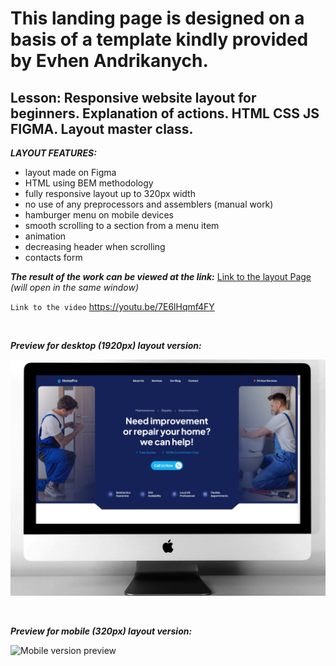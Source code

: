 # This landing page is designed on a basis of a template kindly provided by Evhen Andrikanych. <br>

## Lesson: Responsive website layout for beginners. Explanation of actions. HTML CSS JS FIGMA. Layout master class. <br>

**_LAYOUT FEATURES:_**

- layout made on Figma
- HTML using BEM methodology
- fully responsive layout up to 320px width
- no use of any preprocessors and assemblers (manual work)
- hamburger menu on mobile devices
- smooth scrolling to a section from a menu item
- animation
- decreasing header when scrolling
- contacts form

**_The result of the work can be viewed at the link:_**
[Link to the layout Page](https://pavlo-orhunov.github.io/Growfy/)
_(will open in the same window)_

`Link to the video`
https://youtu.be/7E6lHqmf4FY

<br>

**_Preview for desktop (1920px) layout version:_**

![Desktop version preview](https://github.com/Pavlo-Orhunov/Home-Services/blob/master/images/desktop.jpg "Desktop version preview")

<br>

**_Preview for mobile (320px) layout version:_**

![Mobile version preview](https://github.com/Pavlo-Orhunov/Home-Services/blob/master/images/mobile.jpg "Mobile version preview")
